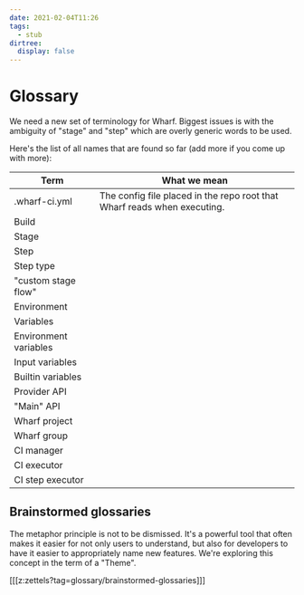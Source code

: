 ```yaml
---
date: 2021-02-04T11:26
tags: 
  - stub
dirtree:
  display: false
---
```


# Glossary

We need a new set of terminology for Wharf. Biggest issues is with the ambiguity
of "stage" and "step" which are overly generic words to be used.

Here's the list of all names that are found so far (add more if you come up with
more):

| Term | What we mean |
| ---- | ------------ |
| .wharf-ci.yml | The config file placed in the repo root that Wharf reads when executing.
| Build |
| Stage |
| Step |
| Step type |
| "custom stage flow" |
| Environment |
| Variables |
| Environment variables |
| Input variables |
| Builtin variables |
| Provider API |
| "Main" API |
| Wharf project |
| Wharf group |
| CI manager |
| CI executor |
| CI step executor |

## Brainstormed glossaries

The metaphor principle is not to be dismissed. It's a powerful tool that often
makes it easier for not only users to understand, but also for developers to have
it easier to appropriately name new features. We're exploring this concept in the
term of a "Theme".

[[[z:zettels?tag=glossary/brainstormed-glossaries]]]
